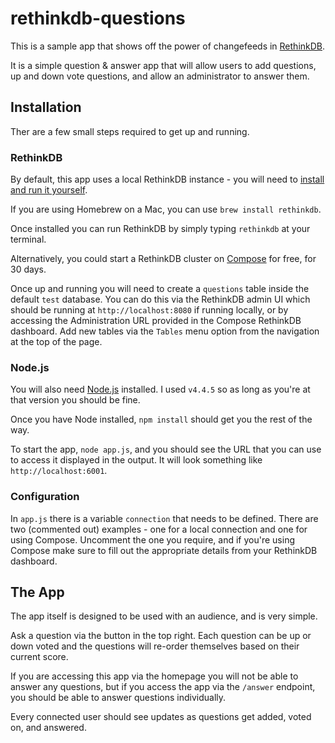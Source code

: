 # rethinkdb-questions

This is a sample app that shows off the power of changefeeds in [RethinkDB](http://www.rethinkdb.com).

It is a simple question & answer app that will allow users to add questions, up and down vote questions, and allow an administrator to answer them.

## Installation
Ther are a few small steps required to get up and running.

### RethinkDB

By default, this app uses a local RethinkDB instance - you will need to [install and run it yourself](https://www.rethinkdb.com/docs/install/).

If you are using Homebrew on a Mac, you can use `brew install rethinkdb`.

Once installed you can run RethinkDB by simply typing `rethinkdb` at your terminal.

Alternatively, you could start a RethinkDB cluster on [Compose](http://www.compose.com/rethinkdb) for free, for 30 days.

Once up and running you will need to create a `questions` table inside the default `test` database. You can do this via the RethinkDB admin UI which should be running at `http://localhost:8080` if running locally, or by accessing the Administration URL provided in the Compose RethinkDB dashboard. Add new tables via the `Tables` menu option from the navigation at the top of the page.

### Node.js

You will also need [Node.js](http://www.nodejs.org) installed. I used `v4.4.5` so as long as you're at that version you should be fine.

Once you have Node installed, `npm install` should get you the rest of the way.

To start the app, `node app.js`, and you should see the URL that you can use to access it displayed in the output. It will look something like `http://localhost:6001`.

### Configuration

In `app.js` there is a variable `connection` that needs to be defined. There are two (commented out) examples - one for a local connection and one for using Compose. Uncomment the one you require, and if you're using Compose make sure to fill out the appropriate details from your RethinkDB dashboard.

## The App

The app itself is designed to be used with an audience, and is very simple.

Ask a question via the button in the top right. Each question can be up or down voted and the questions will re-order themselves based on their current score.

If you are accessing this app via the homepage you will not be able to answer any questions, but if you access the app via the `/answer` endpoint, you should be able to answer questions individually.

Every connected user should see updates as questions get added, voted on, and answered.